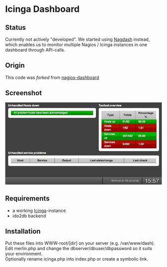 # Icinga Dashboard

## Status

Currently not actively "developed". We started using [Nagdash](https://github.com/lozzd/Nagdash) instead, which enables us to monitor multiple Nagios / Icinga instances in one dashboard through API-calls.

## Origin

This code was *forked* from [nagios-dashboard](http://github.com/foobar0815/nagios-dashboard/)

## Screenshot

![image](https://github.com/hbokh/icinga-dashboard/raw/master/screenshot.png)

## Requirements

- a working [Icinga](https://www.icinga.org/)-instance
- ido2db backend

## Installation

Put these files into WWW-root/[dir] on your server (e.g. /var/www/dash).  
Edit merlin.php and change the dbserver/dbuser/dbpassword so it suits your environment.  
Optionally rename icinga.php into index.php or create a symbolic link.
